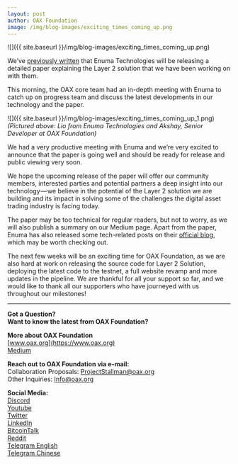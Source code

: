 ```yaml
---
layout: post
author: OAX Foundation
image: /img/blog-images/exciting_times_coming_up.png
---
```

![]({{ site.baseurl }}/img/blog-images/exciting_times_coming_up.png)

We’ve [previously written](https://medium.com/@OAX_Foundation/a-deep-dive-into-technology-5a92c18d8485) that Enuma Technologies will be releasing a detailed paper explaining the Layer 2 solution that we have been working on with them.

This morning, the OAX core team had an in-depth meeting with Enuma to catch up on progress team and discuss the latest developments in our technology and the paper.

![]({{ site.baseurl }}/img/blog-images/exciting_times_coming_up_1.png)  
_(Pictured above: Lio from Enuma Technologies and Akshay, Senior Developer at OAX Foundation)_

We had a very productive meeting with Enuma and we’re very excited to announce that the paper is going well and should be ready for release and public viewing very soon.

We hope the upcoming release of the paper will offer our community members, interested parties and potential partners a deep insight into our technology — we believe in the potential of the Layer 2 solution we are building and its impact in solving some of the challenges the digital asset trading industry is facing today.

The paper may be too technical for regular readers, but not to worry, as we will also publish a summary on our Medium page. Apart from the paper, Enuma has also released some tech-related posts on their [official blog](https://blog.enuma.io/), which may be worth checking out.

The next few weeks will be an exciting time for OAX Foundation, as we are also hard at work on releasing the source code for Layer 2 Solution, deploying the latest code to the testnet, a full website revamp and more updates in the pipeline. We are thankful for all your support so far, and we would like to thank all our supporters who have journeyed with us throughout our milestones!

---

**Got a Question?**  
**Want to know the latest from OAX Foundation?**  

**More about OAX Foundation**  
[www.oax.org](https://www.oax.org)  
[Medium](https://medium.com/@OAX_Foundation)  

**Reach out to OAX Foundation via e-mail:**  
Collaboration Proposals: [ProjectStallman@oax.org](mailto:ProjectStallman@oax.org)  
Other Inquiries: [Info@oax.org](mailto:Info@oax.org)  

**Social Media:**  
[Discord](https://discordapp.com/invite/ZH5YHkb)  
[Youtube](https://bit.ly/2Bvsk73)  
[Twitter](https://twitter.com/OAX_Foundation)  
[LinkedIn](https://www.linkedin.com/company/oax-foundation/)  
[BitcoinTalk](http://bitcointalk.org/index.php?topic=1943946)  
[Reddit](https://www.reddit.com/r/OpenANX/)  
[Telegram English](https://t.me/openanxteam)  
[Telegram Chinese](https://t.me/oax_cn)  